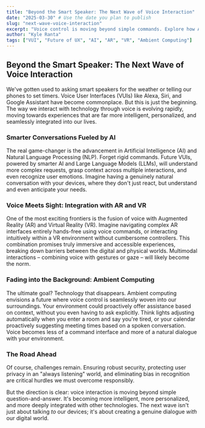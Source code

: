 ```yaml
---
title: "Beyond the Smart Speaker: The Next Wave of Voice Interaction"
date: "2025-03-30" # Use the date you plan to publish
slug: "next-wave-voice-interaction"
excerpt: "Voice control is moving beyond simple commands. Explore how AI, AR/VR integration, and ambient computing are shaping the future of how we talk to tech."
author: "Kyle Ranta"
tags: ["VUI", "Future of UX", "AI", "AR", "VR", "Ambient Computing"]
---
```


## Beyond the Smart Speaker: The Next Wave of Voice Interaction

We've gotten used to asking smart speakers for the weather or telling our phones to set timers. Voice User Interfaces (VUIs) like Alexa, Siri, and Google Assistant have become commonplace. But this is just the beginning. The way we interact with technology through voice is evolving rapidly, moving towards experiences that are far more intelligent, personalized, and seamlessly integrated into our lives.

### Smarter Conversations Fueled by AI

The real game-changer is the advancement in Artificial Intelligence (AI) and Natural Language Processing (NLP). Forget rigid commands. Future VUIs, powered by smarter AI and Large Language Models (LLMs), will understand more complex requests, grasp context across multiple interactions, and even recognize user emotions. Imagine having a genuinely natural conversation with your devices, where they don't just react, but understand and even anticipate your needs.

### Voice Meets Sight: Integration with AR and VR

One of the most exciting frontiers is the fusion of voice with Augmented Reality (AR) and Virtual Reality (VR). Imagine navigating complex AR interfaces entirely hands-free using voice commands, or interacting intuitively within a VR environment without cumbersome controllers. This combination promises truly immersive and accessible experiences, breaking down barriers between the digital and physical worlds. Multimodal interactions – combining voice with gestures or gaze – will likely become the norm.

### Fading into the Background: Ambient Computing

The ultimate goal? Technology that disappears. Ambient computing envisions a future where voice control is seamlessly woven into our surroundings. Your environment could proactively offer assistance based on context, without you even having to ask explicitly. Think lights adjusting automatically when you enter a room and say you're tired, or your calendar proactively suggesting meeting times based on a spoken conversation. Voice becomes less of a command interface and more of a natural dialogue with your environment.

### The Road Ahead

Of course, challenges remain. Ensuring robust security, protecting user privacy in an "always listening" world, and eliminating bias in recognition are critical hurdles we must overcome responsibly.

But the direction is clear: voice interaction is moving beyond simple question-and-answer. It's becoming more intelligent, more personalized, and more deeply integrated with other technologies. The next wave isn't just about talking *to* our devices; it's about creating a genuine dialogue *with* our digital world.